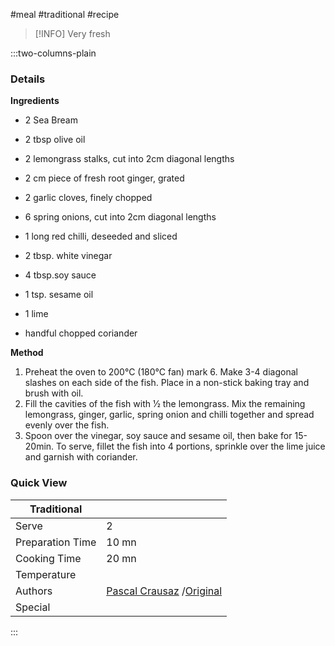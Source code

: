 #meal #traditional #recipe

> [!INFO]
> Very fresh

:::two-columns-plain

### Details
**Ingredients**

- 2 Sea Bream
- 2 tbsp olive oil

- 2 lemongrass stalks, cut into 2cm diagonal lengths
- 2 cm piece of fresh root ginger, grated
- 2 garlic cloves, finely chopped
- 6 spring onions, cut into 2cm diagonal lengths
- 1 long red chilli, deseeded and sliced
- 2 tbsp. white vinegar
- 4 tbsp.soy sauce
- 1 tsp. sesame oil
- 1 lime
- handful chopped coriander


**Method**

1. Preheat the oven to 200°C (180°C fan) mark 6. Make 3-4 diagonal slashes on each side of the fish. Place in a non-stick baking tray and brush with oil.
2. Fill the cavities of the fish with 1⁄2 the lemongrass. Mix the remaining lemongrass, ginger, garlic, spring onion and chilli together and spread evenly over the fish.
3. Spoon over the vinegar, soy sauce and sesame oil, then bake for 15-20min. To serve, fillet the fish into 4 portions, sprinkle over the lime juice and garnish with coriander.



### Quick View
| Traditional      |                                                |
| ---------------- | ---------------------------------------------- |
| Serve            | 2                                              |
| Preparation Time | 10 mn                                          |
| Cooking Time     | 20 mn                                          |
| Temperature      |                                                |
| Authors          | [Pascal Crausaz](mailto:pascal@askpascal.com) /[Original](https://www.redonline.co.uk/food/recipes/a35884775/baked-bream-with-ginger-and-garlic-recipe/) |
| Special          |                                                |

:::

